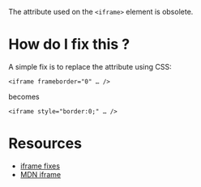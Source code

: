 The attribute used on the `<iframe>` element is obsolete.

# How do I fix this ?

A simple fix is to replace the attribute using CSS:

`<iframe frameborder="0" … />`

becomes

`<iframe style="border:0;" … />`

# Resources

* [iframe fixes](http://help.simplytestable.com/errors/html-validation/the-x-attribute-on-the-y-element-is-obsolete-use-css-instead/the-frameborder-attribute-on-the-iframe-element-is-obsolete-use-css-instead/)
* [MDN iframe](https://developer.mozilla.org/en/docs/Web/HTML/Element/iframe#Notes)
